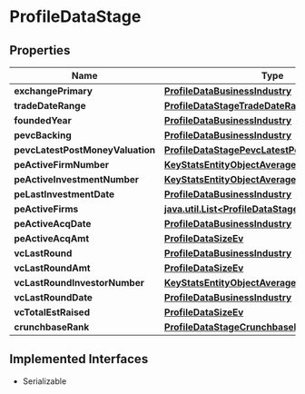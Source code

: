 

# ProfileDataStage


## Properties

Name | Type | Description | Notes
------------ | ------------- | ------------- | -------------
**exchangePrimary** | [**ProfileDataBusinessIndustry**](ProfileDataBusinessIndustry.md) |  | 
**tradeDateRange** | [**ProfileDataStageTradeDateRange**](ProfileDataStageTradeDateRange.md) |  | 
**foundedYear** | [**ProfileDataBusinessIndustry**](ProfileDataBusinessIndustry.md) |  | 
**pevcBacking** | [**ProfileDataBusinessIndustry**](ProfileDataBusinessIndustry.md) |  | 
**pevcLatestPostMoneyValuation** | [**ProfileDataStagePevcLatestPostMoneyValuation**](ProfileDataStagePevcLatestPostMoneyValuation.md) |  |  [optional]
**peActiveFirmNumber** | [**KeyStatsEntityObjectAverageDailyVolValue**](KeyStatsEntityObjectAverageDailyVolValue.md) |  |  [optional]
**peActiveInvestmentNumber** | [**KeyStatsEntityObjectAverageDailyVolValue**](KeyStatsEntityObjectAverageDailyVolValue.md) |  |  [optional]
**peLastInvestmentDate** | [**ProfileDataBusinessIndustry**](ProfileDataBusinessIndustry.md) |  |  [optional]
**peActiveFirms** | [**java.util.List&lt;ProfileDataStagePeActiveFirms&gt;**](ProfileDataStagePeActiveFirms.md) |  |  [optional]
**peActiveAcqDate** | [**ProfileDataBusinessIndustry**](ProfileDataBusinessIndustry.md) |  |  [optional]
**peActiveAcqAmt** | [**ProfileDataSizeEv**](ProfileDataSizeEv.md) |  |  [optional]
**vcLastRound** | [**ProfileDataBusinessIndustry**](ProfileDataBusinessIndustry.md) |  |  [optional]
**vcLastRoundAmt** | [**ProfileDataSizeEv**](ProfileDataSizeEv.md) |  |  [optional]
**vcLastRoundInvestorNumber** | [**KeyStatsEntityObjectAverageDailyVolValue**](KeyStatsEntityObjectAverageDailyVolValue.md) |  |  [optional]
**vcLastRoundDate** | [**ProfileDataBusinessIndustry**](ProfileDataBusinessIndustry.md) |  |  [optional]
**vcTotalEstRaised** | [**ProfileDataSizeEv**](ProfileDataSizeEv.md) |  |  [optional]
**crunchbaseRank** | [**ProfileDataStageCrunchbaseRank**](ProfileDataStageCrunchbaseRank.md) |  |  [optional]


## Implemented Interfaces

* Serializable


